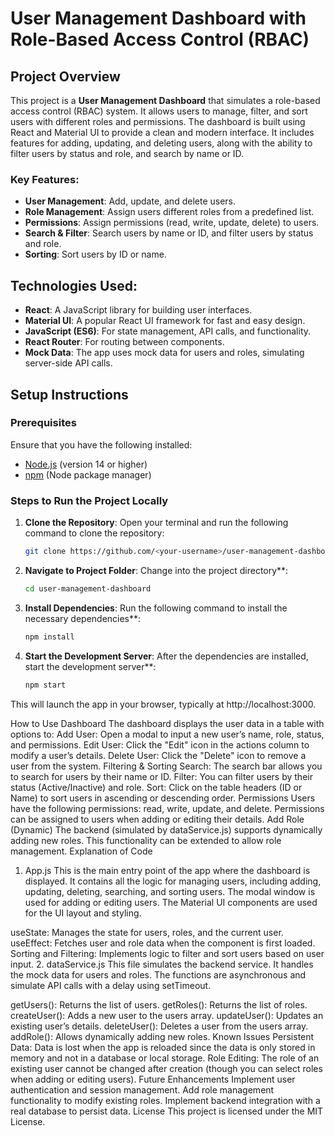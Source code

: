 # User Management Dashboard with Role-Based Access Control (RBAC)

## Project Overview

This project is a **User Management Dashboard** that simulates a role-based access control (RBAC) system. It allows users to manage, filter, and sort users with different roles and permissions. The dashboard is built using React and Material UI to provide a clean and modern interface. It includes features for adding, updating, and deleting users, along with the ability to filter users by status and role, and search by name or ID.

### Key Features:
- **User Management**: Add, update, and delete users.
- **Role Management**: Assign users different roles from a predefined list.
- **Permissions**: Assign permissions (read, write, update, delete) to users.
- **Search & Filter**: Search users by name or ID, and filter users by status and role.
- **Sorting**: Sort users by ID or name.

## Technologies Used:
- **React**: A JavaScript library for building user interfaces.
- **Material UI**: A popular React UI framework for fast and easy design.
- **JavaScript (ES6)**: For state management, API calls, and functionality.
- **React Router**: For routing between components.
- **Mock Data**: The app uses mock data for users and roles, simulating server-side API calls.

## Setup Instructions

### Prerequisites

Ensure that you have the following installed:
- [Node.js](https://nodejs.org/) (version 14 or higher)
- [npm](https://www.npmjs.com/) (Node package manager)

### Steps to Run the Project Locally

1. **Clone the Repository**:
   Open your terminal and run the following command to clone the repository:

   ```bash
   git clone https://github.com/<your-username>/user-management-dashboard.git

2. **Navigate to Project Folder**: 
   Change into the project directory**:

   ```bash
   cd user-management-dashboard

3. **Install Dependencies**: 
   Run the following command to install the necessary dependencies**:

   ```bash
   npm install


4. **Start the Development Server**: 
   After the dependencies are installed, start the development server**:

   ```bash
   npm start


This will launch the app in your browser, typically at http://localhost:3000.

How to Use
Dashboard
The dashboard displays the user data in a table with options to:
Add User: Open a modal to input a new user’s name, role, status, and permissions.
Edit User: Click the "Edit" icon in the actions column to modify a user’s details.
Delete User: Click the "Delete" icon to remove a user from the system.
Filtering & Sorting
Search: The search bar allows you to search for users by their name or ID.
Filter: You can filter users by their status (Active/Inactive) and role.
Sort: Click on the table headers (ID or Name) to sort users in ascending or descending order.
Permissions
Users have the following permissions: read, write, update, and delete.
Permissions can be assigned to users when adding or editing their details.
Add Role (Dynamic)
The backend (simulated by dataService.js) supports dynamically adding new roles. This functionality can be extended to allow role management.
Explanation of Code
1. App.js
This is the main entry point of the app where the dashboard is displayed. It contains all the logic for managing users, including adding, updating, deleting, searching, and sorting users. The modal window is used for adding or editing users. The Material UI components are used for the UI layout and styling.

useState: Manages the state for users, roles, and the current user.
useEffect: Fetches user and role data when the component is first loaded.
Sorting and Filtering: Implements logic to filter and sort users based on user input.
2. dataService.js
This file simulates the backend service. It handles the mock data for users and roles. The functions are asynchronous and simulate API calls with a delay using setTimeout.

getUsers(): Returns the list of users.
getRoles(): Returns the list of roles.
createUser(): Adds a new user to the users array.
updateUser(): Updates an existing user’s details.
deleteUser(): Deletes a user from the users array.
addRole(): Allows dynamically adding new roles.
Known Issues
Persistent Data: Data is lost when the app is reloaded since the data is only stored in memory and not in a database or local storage.
Role Editing: The role of an existing user cannot be changed after creation (though you can select roles when adding or editing users).
Future Enhancements
Implement user authentication and session management.
Add role management functionality to modify existing roles.
Implement backend integration with a real database to persist data.
License
This project is licensed under the MIT License.

